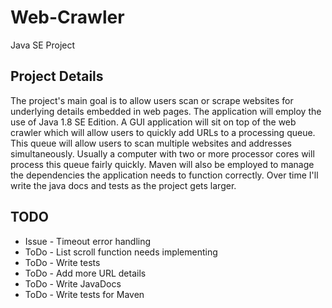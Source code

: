 # Web-Crawler
Java SE Project

## Project Details
The project's main goal is to allow users scan or scrape websites for underlying details embedded in web pages. The application will employ the use of Java 1.8 SE Edition. A GUI application will sit on top of the web crawler which will allow users to quickly add URLs to a processing queue. This queue will allow users to scan multiple websites and addresses simultaneously. Usually a computer with two or more processor cores will process this queue fairly quickly. Maven will also be employed to manage the dependencies the application needs to function correctly. Over time I'll write the java docs and tests as the project gets larger. 

## TODO
* Issue - Timeout error handling
* ToDo - List scroll function needs implementing
* ToDo - Write tests
* ToDo - Add more URL details
* ToDo - Write JavaDocs
* ToDo - Write tests for Maven

